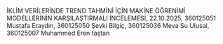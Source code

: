 İKLİM VERİLERİNDE TREND TAHMİNİ İÇİN MAKİNE ÖĞRENİMİ MODELLERİNİN KARŞILAŞTIRMALI İNCELEMESİ, 22.10.2025, 360125051 Mustafa Eraydın, 360125050 Şevki Bilgiç, 360125036 Meva Su Ulusal, 360125007 Muhammed Eren taştan
